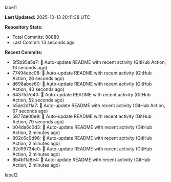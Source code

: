 
label1 
<!-- ACTIVITY_START -->
**Last Updated:** 2025-10-13 20:11:38 UTC

**Repository Stats:**
- Total Commits: 88880
- Last Commit: 13 seconds ago

**Recent Commits:**
- 5f5b95a5a7: 🤖 Auto-update README with recent activity (GitHub Action, 13 seconds ago)
- 77494ebc08: 🤖 Auto-update README with recent activity (GitHub Action, 26 seconds ago)
- d698abce60: 🤖 Auto-update README with recent activity (GitHub Action, 40 seconds ago)
- 8437fd7e40: 🤖 Auto-update README with recent activity (GitHub Action, 52 seconds ago)
- b5ae2df1a7: 🤖 Auto-update README with recent activity (GitHub Action, 67 seconds ago)
- 5877de00e9: 🤖 Auto-update README with recent activity (GitHub Action, 79 seconds ago)
- b04da6c0d3: 🤖 Auto-update README with recent activity (GitHub Action, 2 minutes ago)
- 802c6c9d96: 🤖 Auto-update README with recent activity (GitHub Action, 2 minutes ago)
- 92d99734e0: 🤖 Auto-update README with recent activity (GitHub Action, 2 minutes ago)
- 8b4b11a8e4: 🤖 Auto-update README with recent activity (GitHub Action, 2 minutes ago)
<!-- ACTIVITY_END -->

label2
